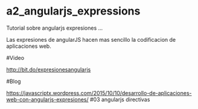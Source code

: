 # a2_angularjs_expressions

Tutorial sobre angularjs expresiones  ... 

Las expresiones de angularJS hacen mas sencillo la codificacion de aplicaciones web.

#Video 

http://bit.do/expresionesangularjs

#Blog

https://javascriptx.wordpress.com/2015/10/10/desarrollo-de-aplicaciones-web-con-angularjs-expresiones/
#03 angularjs directivas 
